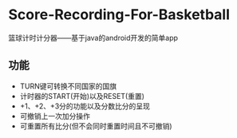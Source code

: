 # Score-Recording-For-Basketball
篮球计时计分器——基于java的android开发的简单app

## 功能

* TURN键可转换不同国家的国旗
* 计时器的START(开始)以及RESET(重置)
* +1、+2、+3分的功能以及分数比分的呈现
* 可撤销上一次加分操作
* 可重置所有比分(但不会同时重置时间且不可撤销)
